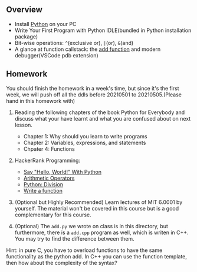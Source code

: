 ## Overview
- Install [Python](https://www.python.org/) on your PC
- Write Your First Program with Python IDLE(bundled in Python installation package)
- Bit-wise operations: `^`(exclusive or), `|`(or), `&`(and)
- A glance at function callstack: the [add function](add.py) and modern debugger(VSCode pdb extension)

## Homework
You should finish the homework in a week's time, but since it's the first week, we will push off all the ddls before 20210501 to 20210505.(Please hand in this homework with)

1. Reading the following chapters of the book Python for Everybody and discuss what your have learnt and what you are confused about on next lesson.
    - Chapter 1: Why should you learn to write programs
    - Chapter 2: Variables, expressions, and statements 
    - Chpater 4: Functions

2. HackerRank Programming:
    - [Say "Hello, World!" With Python](https://www.hackerrank.com/challenges/py-hello-world/problem)
    - [Arithmetic Operators](https://www.hackerrank.com/challenges/python-arithmetic-operators/problem)
    - [Python: Division](https://www.hackerrank.com/challenges/python-division/problem)
    - [Write a function](https://www.hackerrank.com/challenges/write-a-function/problem)


3. (Optional but Highly Recommended) Learn lectures of MIT 6.0001 by yourself. The material won't be covered in this course but is a good complementary for this course.

4. (Optional) The `add.py` we wrote on class is in this directory, but furthermore, there is a `add.cpp` program as well, which is writen in C++. You may try to find the difference between them.

Hint: in pure C, you have to overload functions to have the same functionality as the python add. In C++ you can use the function template, then how about the complexity of the syntax?